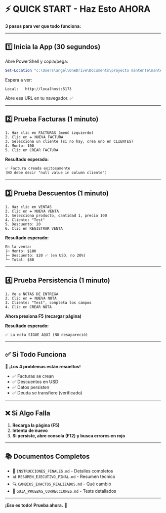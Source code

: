 # ⚡ QUICK START - Haz Esto AHORA

**3 pasos para ver que todo funciona:**

---

## 1️⃣ Inicia la App (30 segundos)

Abre PowerShell y copia/pega:

```powershell
Set-Location "c:\Users\angel\OneDrive\Documents\proyecto mantente\mantente-app"; npm run dev
```

Espera a ver:
```
Local:   http://localhost:5173
```

Abre esa URL en tu navegador. ✅

---

## 2️⃣ Prueba Facturas (1 minuto)

```
1. Haz clic en FACTURAS (menú izquierdo)
2. Clic en ➕ NUEVA FACTURA
3. Selecciona un cliente (si no hay, crea uno en CLIENTES)
4. Monto: 100
5. Clic en CREAR FACTURA
```

**Resultado esperado:**
```
✅ Factura creada exitosamente
(NO debe decir "null value in column cliente")
```

---

## 3️⃣ Prueba Descuentos (1 minuto)

```
1. Haz clic en VENTAS
2. Clic en ➕ NUEVA VENTA
3. Selecciona producto, cantidad 1, precio 100
4. Cliente: "Test"
5. Descuento: 20
6. Clic en REGISTRAR VENTA
```

**Resultado esperado:**
```
En la venta:
├─ Monto: $100
├─ Descuento: $20 ✅ (en USD, no 20%)
└─ Total: $80
```

---

## 4️⃣ Prueba Persistencia (1 minuto)

```
1. Ve a NOTAS DE ENTREGA
2. Clic en ➕ NUEVA NOTA
3. Cliente: "Test", completa los campos
4. Clic en CREAR NOTA
```

**Ahora presiona F5 (recargar página)**

**Resultado esperado:**
```
✅ La nota SIGUE AQUÍ (NO desapareció)
```

---

## ✅ Si Todo Funciona

🎉 **¡Los 4 problemas están resueltos!**

- ✅ Facturas se crean
- ✅ Descuentos en USD
- ✅ Datos persisten
- ✅ Deuda se transfiere (verificado)

---

## ❌ Si Algo Falla

1. **Recarga la página (F5)**
2. **Intenta de nuevo**
3. **Si persiste, abre consola (F12) y busca errores en rojo**

---

## 📚 Documentos Completos

- 📖 `INSTRUCCIONES_FINALES.md` - Detalles completos
- 📊 `RESUMEN_EJECUTIVO_FINAL.md` - Resumen técnico
- 🔍 `CAMBIOS_EXACTOS_REALIZADOS.md` - Qué cambió
- 🧪 `GUIA_PRUEBAS_CORRECCIONES.md` - Tests detallados

---

**¡Eso es todo! Prueba ahora.** 🚀